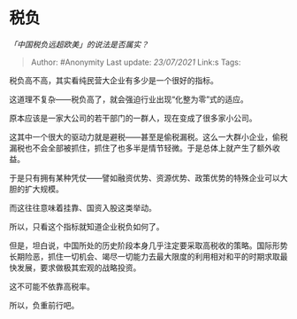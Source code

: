 # 税负
*「中国税负远超欧美」的说法是否属实？*

> Author: #Anonymity
> Last update: *23/07/2021* 
> Link:s
> Tags:    


税负高不高，其实看纯民营大企业有多少是一个很好的指标。

这道理不复杂——税负高了，就会强迫行业出现“化整为零”式的适应。

原本应该是一家大公司的若干部门的一群人，现在变成了很多家小公司。

这其中一个很大的驱动力就是避税——甚至是偷税漏税。这么一大群小企业，偷税漏税也不会全部被抓住，抓住了也多半是情节轻微。于是总体上就产生了额外收益。

于是只有拥有某种凭仗——譬如融资优势、资源优势、政策优势的特殊企业可以大胆的扩大规模。

而这往往意味着挂靠、国资入股这类举动。

所以，只看这个指标就知道企业税负如何了。

但是，坦白说，中国所处的历史阶段本身几乎注定要采取高税收的策略。国际形势长期险恶，抓住一切机会、竭尽一切能力去最大限度的利用相对和平的时期求取最快发展，要求做极其宏观的战略投资。

这不可能不依靠高税率。

所以，负重前行吧。



